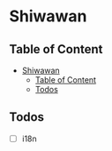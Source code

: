 # Shiwawan

## Table of Content

- [Shiwawan](#shiwawan)
  - [Table of Content](#table-of-content)
  - [Todos](#todos)

## Todos

- [ ] i18n
